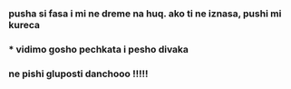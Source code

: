 ### pusha si fasa i mi ne dreme na huq. ako ti ne iznasa, pushi mi kureca

### * vidimo gosho pechkata i pesho divaka

### ne pishi gluposti danchooo !!!!!
